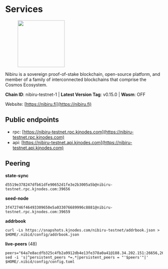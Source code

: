 # Services

<figure><img src="https://raw.githubusercontent.com/kj89/testnet_manuals/main/pingpub/logos/nibiru.png" width="150" alt=""><figcaption></figcaption></figure>

Nibiru is a sovereign proof-of-stake blockchain, open-source platform,  and member of a family of interconnected blockchains that comprise the Cosmos Ecosystem.

**Chain ID**: nibiru-testnet-1 | **Latest Version Tag**: v0.15.0 | **Wasm**: OFF

Website: [https://nibiru.fi](https://nibiru.fi)


## Public endpoints

* rpc: [https://nibiru-testnet.rpc.kjnodes.com](https://nibiru-testnet.rpc.kjnodes.com)
* api: [https://nibiru-testnet.api.kjnodes.com](https://nibiru-testnet.api.kjnodes.com)

## Peering

**state-sync**

```
d5519e378247dfb61dfe90652d1fe3e2b3005a5b@nibiru-testnet.rpc.kjnodes.com:39656
```

**seed-node**

```
3f472746f46493309650e5a033076689996c8881@nibiru-testnet.rpc.kjnodes.com:39659
```

**addrbook**
```
curl -Ls https://snapshots.kjnodes.com/nibiru-testnet/addrbook.json > $HOME/.nibid/config/addrbook.json
```

**live-peers** (48)
```
peers="64a7e8acdfb325c4fb2a9912db4e13fe378a0a41@188.34.202.151:26656,267427159b8ae31f8cb9d1a75324e00f6823f409@5.75.244.110:26656,a9c8c417ccf94f9c362a5510210c84ab884053d0@188.166.180.75:26656,a24ad27fa1d9d3869e4b7916fef5c4be44183ce5@89.187.50.152:26656,7fbeb3a4ed0e1013041dff9f725602d4922054ab@50.21.179.132:26656,d2cd9668fd114ee4dbdd570ced9085f90f7f692f@144.126.220.140:26656,d4301bcb1f727da5a254fc5c712c67c2888c6490@109.123.242.87:26656,e3a8a6c466845703d4d625b6eea5c66ef6376453@109.123.249.27:26656,a1b90fca93a6ba4abf6d11691411c0245db63120@161.97.102.177:26656,ecd59e05961b5c0b6143f24c6665cd26609ece7d@5.199.143.253:26656,403a618992c57e4b034dc3955c0a15123ae4bcf0@43.134.206.106:26656,b0823892a5889552d0ed9bc4b6fda10ff818617c@77.91.74.65:26656,0caedae543d21fe055dbabc195225b38a48951cd@173.249.0.229:26656,f28eb26fa495c874d267a34c5e35f1dedfbc6960@185.240.103.233:26656,5715fb43218a3a0306c037edc0b588492d483aa4@43.154.232.91:26656,d463a3242049b40cbd70a00a058acbc388190994@89.179.33.100:26656,00adfcbcb85553a7d76b01e3905330daf0cda7d7@155.138.134.120:26656,f3466d28f8ccd83eb976e929cbcad7b2e4c3dad3@94.130.110.18:26656,6b1f1adaf7e1013a098fd36cdd01a88087fbc914@89.58.45.204:60856,28d24b33ec07f3ff147011f06e51d9c7f6477bed@46.165.17.37:26656,f30ecdfae2c7c204b81666369feb19bae2611d8a@51.68.141.191:21656,5e7fd67ee24d4e494f250a2a5b841b74bfa05af2@185.188.249.47:39656,5e74314f5fbee6ff13bcac74469ec1b2678a4368@185.135.137.80:26656,a762b54d517c2a3b8c935f653b01b3c4b183c027@195.3.222.240:26756,23f9b96ba946b0948c8e9c768a067c2d6df71df4@38.242.133.239:39656,1c5839957a592a771f9535a64bfc15288a8d92c6@65.109.60.19:46656,e284722e9f67666223ab0178a284c17231b08aac@128.199.86.133:26656,92e93ba4593eeed74988bab604df3fbc5426fc32@167.235.27.69:26656,c4c03bd5834082202dc3a968d7958e0cc868ee76@161.97.138.99:26656,f54d84d56be590a34f6cebbc94adc22d8d4a0825@109.123.254.115:26656,5c82a3689d4af7a89a98451fb852e9759cdb1e8a@207.180.241.98:26656,f215aa9de543be4be4a534195de7e63deadda17a@5.253.235.218:26656,364e3736d1375df029f0d71597475136ee62b253@119.8.28.84:26656,0611817f25bd7e9cb3145278e419aa88de8f4751@167.235.145.69:26656,11ecbaef95abba7dc0d90c36be09d9e07777b178@209.126.84.238:26656,a64a88c4a9ba8854d8105bfda8474332e6edd9cf@176.126.87.194:26651,084bb424bd6c8c3547d309d37c6882b1a0b804e2@161.97.91.80:26657,9f33f2744d7d8ef13228e12256af09755e614f0b@154.53.55.230:26656,e08da84482532c3e0495a050ad6cbccce6b6c4e6@134.209.177.36:39656,abadbaecd8a8ae8f1dbd573145c4c66fa577f621@149.102.142.100:26656,b32bb87364a52df3efcbe9eacc178c96b35c823a@135.181.115.111:27656,aa882f345fd3febd66f0693d4525a537bdaa35ec@194.233.67.92:39656,6a92105f6a391d05af6cff5ecb6c74dd65748312@38.242.202.178:26656,f760af9d3559502104b2df2096f873abe21c416f@65.109.53.60:46656,814fe1b8c2f187084ad93ef3fad9ca4d4a956109@5.161.63.59:26656,dfb671618317de5674b4739a6211e0a616ff3dcd@207.180.239.38:36656,6b7c6b9519331f8c4a57e5f27c2c4fe291a09f19@14.29.132.178:26656,a20290d5f96accb99bb973a65aeecf92c68dcf47@195.2.80.83:26656"
sed -i 's|^persistent_peers *=.*|persistent_peers = "'$peers'"|' $HOME/.nibid/config/config.toml
```
